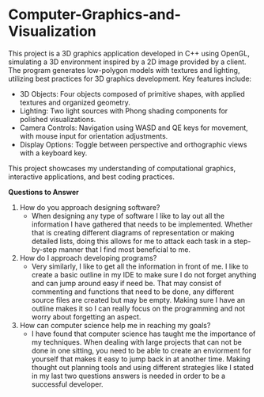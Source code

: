 # Computer-Graphics-and-Visualization

This project is a 3D graphics application developed in C++ using OpenGL, simulating a 3D environment inspired by a 2D image provided by a client. The program generates low-polygon models with textures and lighting, utilizing best practices for 3D graphics development. Key features include:

-  3D Objects: Four objects composed of primitive shapes, with applied textures and organized geometry.
-  Lighting: Two light sources with Phong shading components for polished visualizations.
-  Camera Controls: Navigation using WASD and QE keys for movement, with mouse input for orientation adjustments.
-  Display Options: Toggle between perspective and orthographic views with a keyboard key.

This project showcases my understanding of computational graphics, interactive applications, and best coding practices.

**Questions to Answer**
1. How do you approach designing software?
   - When designing any type of software I like to lay out all the information I have gathered that needs to be implemented.  Whether that is creating different diagrams of representation or making detailed lists, doing this allows for me to attack each task in a step-by-step manner that I find most beneficial to me.
2. How do I approach developing programs?
   - Very similarly, I like to get all the information in front of me.  I like to create a basic outline in my IDE to make sure I do not forget anything and can jump around easy if need be.  That may consist of commenting and functions that need to be done, any different source files are created but may be empty.  Making sure I have an outline makes it so I can really focus on the programming and not worry about forgetting an aspect.
3. How can computer science help me in reaching my goals?
   - I have found that computer science has taught me the importance of my techniques.  When dealing with large projects that can not be done in one sitting, you need to be able to create an enviorment for yourself that makes it easy to jump back in at another time.  Making thought out planning tools and using different strategies like I stated in my last two questions answers is needed in order to be a successful developer.

